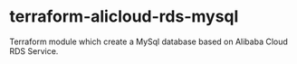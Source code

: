 # terraform-alicloud-rds-mysql
Terraform module which create a MySql database based on Alibaba Cloud RDS Service.
